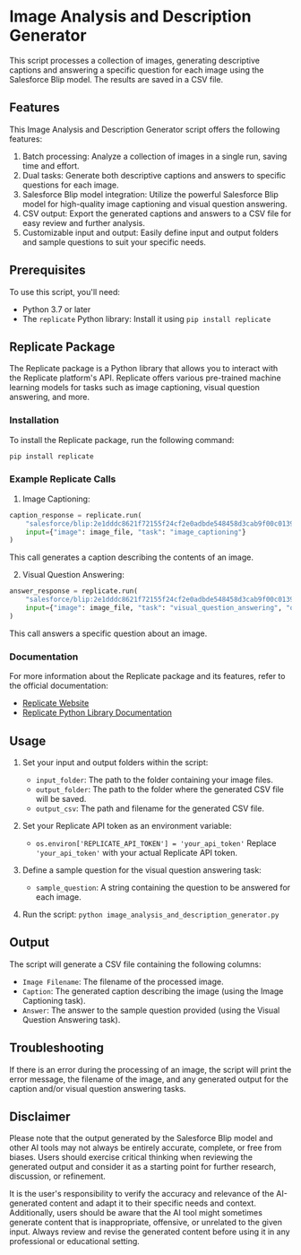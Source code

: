 # Image Analysis and Description Generator

This script processes a collection of images, generating descriptive captions and answering a specific question for each image using the Salesforce Blip model. The results are saved in a CSV file.

## Features

This Image Analysis and Description Generator script offers the following features:

1. Batch processing: Analyze a collection of images in a single run, saving time and effort.
2. Dual tasks: Generate both descriptive captions and answers to specific questions for each image.
3. Salesforce Blip model integration: Utilize the powerful Salesforce Blip model for high-quality image captioning and visual question answering.
4. CSV output: Export the generated captions and answers to a CSV file for easy review and further analysis.
5. Customizable input and output: Easily define input and output folders and sample questions to suit your specific needs.

## Prerequisites

To use this script, you'll need:

- Python 3.7 or later
- The `replicate` Python library: Install it using `pip install replicate`

## Replicate Package

The Replicate package is a Python library that allows you to interact with the Replicate platform's API. Replicate offers various pre-trained machine learning models for tasks such as image captioning, visual question answering, and more.

### Installation

To install the Replicate package, run the following command:

```bash
pip install replicate
```

### Example Replicate Calls

1. Image Captioning:

```python
caption_response = replicate.run(
    "salesforce/blip:2e1dddc8621f72155f24cf2e0adbde548458d3cab9f00c0139eea840d0ac4746",
    input={"image": image_file, "task": "image_captioning"}
)
```

This call generates a caption describing the contents of an image.

2. Visual Question Answering:

```python
answer_response = replicate.run(
    "salesforce/blip:2e1dddc8621f72155f24cf2e0adbde548458d3cab9f00c0139eea840d0ac4746",
    input={"image": image_file, "task": "visual_question_answering", "question": sample_question}
)
```

This call answers a specific question about an image.

### Documentation

For more information about the Replicate package and its features, refer to the official documentation:

- [Replicate Website](https://www.replicate.ai/)
- [Replicate Python Library Documentation](https://docs.replicate.ai/)

## Usage

1. Set your input and output folders within the script:
   - `input_folder`: The path to the folder containing your image files.
   - `output_folder`: The path to the folder where the generated CSV file will be saved.
   - `output_csv`: The path and filename for the generated CSV file.

2. Set your Replicate API token as an environment variable:
   - `os.environ['REPLICATE_API_TOKEN'] = 'your_api_token'`
   Replace `'your_api_token'` with your actual Replicate API token.

3. Define a sample question for the visual question answering task:
   - `sample_question`: A string containing the question to be answered for each image.

4. Run the script: `python image_analysis_and_description_generator.py`

## Output

The script will generate a CSV file containing the following columns:

- `Image Filename`: The filename of the processed image.
- `Caption`: The generated caption describing the image (using the Image Captioning task).
- `Answer`: The answer to the sample question provided (using the Visual Question Answering task).

## Troubleshooting

If there is an error during the processing of an image, the script will print the error message, the filename of the image, and any generated output for the caption and/or visual question answering tasks.

## Disclaimer

Please note that the output generated by the Salesforce Blip model and other AI tools may not always be entirely accurate, complete, or free from biases. Users should exercise critical thinking when reviewing the generated output and consider it as a starting point for further research, discussion, or refinement.

It is the user's responsibility to verify the accuracy and relevance of the AI-generated content and adapt it to their specific needs and context. Additionally, users should be aware that the AI tool might sometimes generate content that is inappropriate, offensive, or unrelated to the given input. Always review and revise the generated content before using it in any professional or educational setting.
